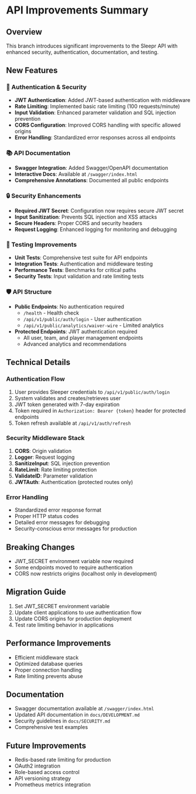 # API Improvements Summary

## Overview
This branch introduces significant improvements to the Sleepr API with enhanced security, authentication, documentation, and testing.

## New Features

### 🔐 Authentication & Security
- **JWT Authentication**: Added JWT-based authentication with middleware
- **Rate Limiting**: Implemented basic rate limiting (100 requests/minute)
- **Input Validation**: Enhanced parameter validation and SQL injection prevention
- **CORS Configuration**: Improved CORS handling with specific allowed origins
- **Error Handling**: Standardized error responses across all endpoints

### 📚 API Documentation
- **Swagger Integration**: Added Swagger/OpenAPI documentation
- **Interactive Docs**: Available at `/swagger/index.html`
- **Comprehensive Annotations**: Documented all public endpoints

### 🔒 Security Enhancements
- **Required JWT Secret**: Configuration now requires secure JWT secret
- **Input Sanitization**: Prevents SQL injection and XSS attacks
- **Secure Headers**: Proper CORS and security headers
- **Request Logging**: Enhanced logging for monitoring and debugging

### 🧪 Testing Improvements
- **Unit Tests**: Comprehensive test suite for API endpoints
- **Integration Tests**: Authentication and middleware testing
- **Performance Tests**: Benchmarks for critical paths
- **Security Tests**: Input validation and rate limiting tests

### 🛡️ API Structure
- **Public Endpoints**: No authentication required
  - `/health` - Health check
  - `/api/v1/public/auth/login` - User authentication
  - `/api/v1/public/analytics/waiver-wire` - Limited analytics
- **Protected Endpoints**: JWT authentication required
  - All user, team, and player management endpoints
  - Advanced analytics and recommendations

## Technical Details

### Authentication Flow
1. User provides Sleeper credentials to `/api/v1/public/auth/login`
2. System validates and creates/retrieves user
3. JWT token generated with 7-day expiration
4. Token required in `Authorization: Bearer {token}` header for protected endpoints
5. Token refresh available at `/api/v1/auth/refresh`

### Security Middleware Stack
1. **CORS**: Origin validation
2. **Logger**: Request logging
3. **SanitizeInput**: SQL injection prevention
4. **RateLimit**: Rate limiting protection
5. **ValidateID**: Parameter validation
6. **JWTAuth**: Authentication (protected routes only)

### Error Handling
- Standardized error response format
- Proper HTTP status codes
- Detailed error messages for debugging
- Security-conscious error messages for production

## Breaking Changes
- JWT_SECRET environment variable now required
- Some endpoints moved to require authentication
- CORS now restricts origins (localhost only in development)

## Migration Guide
1. Set JWT_SECRET environment variable
2. Update client applications to use authentication flow
3. Update CORS origins for production deployment
4. Test rate limiting behavior in applications

## Performance Improvements
- Efficient middleware stack
- Optimized database queries
- Proper connection handling
- Rate limiting prevents abuse

## Documentation
- Swagger documentation available at `/swagger/index.html`
- Updated API documentation in `docs/DEVELOPMENT.md`
- Security guidelines in `docs/SECURITY.md`
- Comprehensive test examples

## Future Improvements
- Redis-based rate limiting for production
- OAuth2 integration
- Role-based access control
- API versioning strategy
- Prometheus metrics integration
